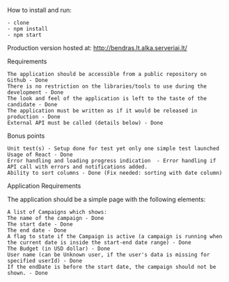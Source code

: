 How to install and run:

    - clone 
    - npm install
    - npm start

Production version hosted at:
    http://bendras.lt.alka.serveriai.lt/


Requirements

    The application should be accessible from a public repository on Github - Done
    There is no restriction on the libraries/tools to use during the development - Done
    The look and feel of the application is left to the taste of the candidate - Done
    The application must be written as if it would be released in production - Done
    External API must be called (details below) - Done

Bonus points

    Unit test(s) - Setup done for test yet only one simple test launched 
    Usage of React - Done
    Error handling and loading progress indication  - Error handling if API call with errors and notifications added.
    Ability to sort columns - Done (Fix needed: sorting with date column)

Application Requirements

The application should be a simple page with the following elements:

    A list of Campaigns which shows:
    The name of the campaign - Done
    The start date - Done
    The end date - Done
    A flag to state if the Campaign is active (a campaign is running when the current date is inside the start-end date range) - Done
    The Budget (in USD dollar) - Done
    User name (can be Unknown user, if the user's data is missing for specified userId) - Done
    If the endDate is before the start date, the campaign should not be shown. - Done